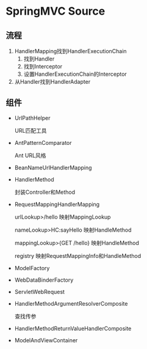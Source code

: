 # SpringMVC Source

## 流程

1. HandlerMapping找到HandlerExecutionChain
   1. 找到Handler
   2. 找到Interceptor
   3. 设置HandlerExecutionChain的Interceptor
2. 从Handler找到HandlerAdapter

## 组件

- UrlPathHelper

  URL匹配工具

- AntPatternComparator

  Ant URL风格

- BeanNameUrlHandlerMapping

- HandlerMethod

  封装Controller和Method

- RequestMappingHandlerMapping

  urlLookup>/hello 映射MappingLookup

  nameLookup>HC:sayHello 映射HandleMethod

  mappingLookup>{GET /hello} 映射HandleMethod

  registry 映射RequestMappingInfo和HandleMethod

- ModelFactory

- WebDataBinderFactory

- ServletWebRequest

- HandlerMethodArgumentResolverComposite

  查找传参

- HandlerMethodReturnValueHandlerComposite

- ModelAndViewContainer

